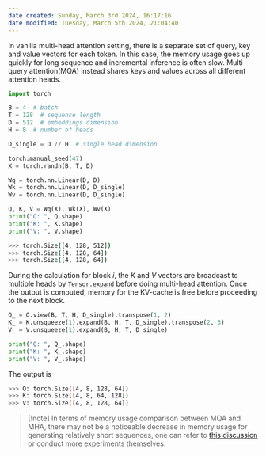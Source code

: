 ```yaml
---
date created: Sunday, March 3rd 2024, 16:17:16
date modified: Tuesday, March 5th 2024, 21:04:40
---
```


In vanilla multi-head attention setting, there is a separate set of query, key and value vectors for each token. In this case, the memory usage goes up quickly for long sequence and incremental inference is often slow. Multi-query attention(MQA) instead shares keys and values across all different attention heads.

```python
import torch

B = 4  # batch
T = 128  # sequence length
D = 512  # embeddings dimension
H = 8  # number of heads

D_single = D // H  # single head dimension

torch.manual_seed(47)
X = torch.randn(B, T, D)

Wq = torch.nn.Linear(D, D)
Wk = torch.nn.Linear(D, D_single)
Wv = torch.nn.Linear(D, D_single)

Q, K, V = Wq(X), Wk(X), Wv(X)
print("Q: ", Q.shape)
print("K: ", K.shape)
print("V: ", V.shape)
```

```bash
>>> torch.Size([4, 128, 512])
>>> torch.Size([4, 128, 64])
>>> torch.Size([4, 128, 64])
```

During the calculation for block $i$, the $K$ and $V$ vectors are broadcast to multiple heads by [`Tensor.expand`](https://pytorch.org/docs/stable/generated/torch.Tensor.expand.html) before doing multi-head attention. Once the output is computed, memory for the KV-cache is free before proceeding to the next block.

```python
Q_ = Q.view(B, T, H, D_single).transpose(1, 2)
K_ = K.unsqueeze(1).expand(B, H, T, D_single).transpose(2, 3)
V_ = V.unsqueeze(1).expand(B, H, T, D_single)

print("Q: ", Q_.shape)
print("K: ", K_.shape)
print("V: ", V_.shape)
```

The output is

```bash
>>> Q: torch.Size([4, 8, 128, 64])
>>> K: torch.Size([4, 8, 64, 128])
>>> V: torch.Size([4, 8, 128, 64])
```

> [!note] In terms of memory usage comparison between MQA and MHA, there may not be a noticeable decrease in memory usage for generating relatively short sequences, one can refer to [this discussion](https://discuss.huggingface.co/t/generate-using-k-v-cache-is-faster-but-no-difference-to-memory-usage/31272) or conduct more experiments themselves.
